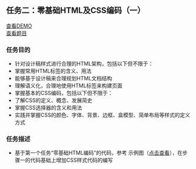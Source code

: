 ## 任务二：零基础HTML及CSS编码（一）
[查看DEMO](https://rawgit.com/cjlalala/2016-IFE/master/phase01/task02/task02.html)<br>
[查看题目](http://ife.baidu.com/2016/task/detail?taskId=2)

### 任务目的
* 针对设计稿样式进行合理的HTML架构，包括以下但不限于：
* 掌握常用HTML标签的含义、用法
* 能够基于设计稿来合理规划HTML文档结构
* 理解语义化，合理地使用HTML标签来构建页面
* 掌握基本的CSS编码，包括以下但不限于：
* 了解CSS的定义、概念、发展简史
* 掌握CSS选择器的含义和用法
* 实践并掌握CSS的颜色、字体、背景、边框、盒模型、简单布局等样式的定义方式

### 任务描述
* 基于第一个任务“零基础HTML编码”的代码，参考 示例图（[点击查看](http://7xrp04.com1.z0.glb.clouddn.com/task_1_2_1.jpg)），在步骤一的代码基础上增加CSS样式代码的编写
